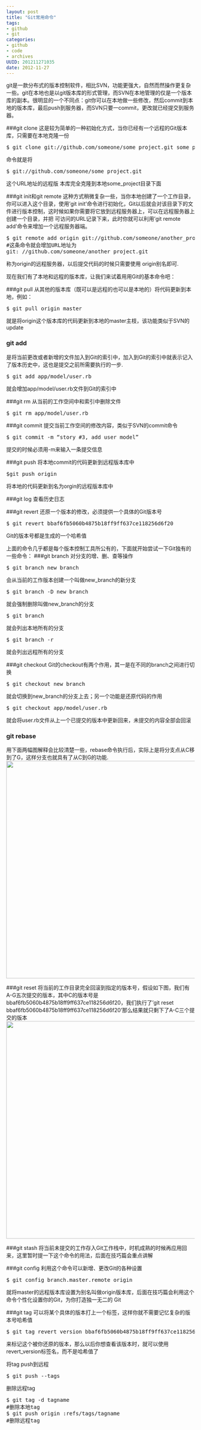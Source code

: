 ```yaml
---
layout: post
title: "Git常用命令"
tags: 
- github
- git
categories:
- github
- code
- archives
UUID: 201211271035
date: 2012-11-27
---
```


git是一款分布式的版本控制软件，相比SVN，功能更强大，自然而然操作更复杂一些。git在本地也是以git版本库的形式管理，而SVN在本地管理的仅是一个版本库的副本。很明显的一个不同点：git你可以在本地做一些修改，然后commit到本地的版本库，最后push到服务器，而SVN只要一commit，更改就已经提交到服务器。

###git clone
这是较为简单的一种初始化方式，当你已经有一个远程的Git版本库，只需要在本地克隆一份
<pre>
$ git clone git://github.com/someone/some_project.git some_project
</pre>
命令就是将
<pre>
$ git://github.com/someone/some_project.git
</pre>
这个URL地址的远程版 本库完全克隆到本地some_project目录下面


###git init和git remote
这种方式稍微复杂一些，当你本地创建了一个工作目录，你可以进入这个目录，使用’git init’命令进行初始化，Git以后就会对该目录下的文件进行版本控制，这时候如果你需要将它放到远程服务器上，可以在远程服务器上创建一个目录，并把 可访问的URL记录下来，此时你就可以利用’git remote add’命令来增加一个远程服务器端。
<pre>
$ git remote add origin git://github.com/someone/another_project.git
#这条命令就会增加URL地址为
git: //github.com/someone/another_project.git
</pre>
称为origin的远程服务器，以后提交代码的时候只需要使用 origin别名即可.

现在我们有了本地和远程的版本库，让我们来试着用用Git的基本命令吧：

###git pull
从其他的版本库（既可以是远程的也可以是本地的）将代码更新到本地，例如：
<pre>
$ git pull origin master
</pre>
就是将origin这个版本库的代码更新到本地的master主枝，该功能类似于SVN的update


### git add
是将当前更改或者新增的文件加入到Git的索引中，加入到Git的索引中就表示记入了版本历史中，这也是提交之前所需要执行的一步.
<pre>
$ git add app/model/user.rb
</pre>
就会增加app/model/user.rb文件到Git的索引中


###git rm
从当前的工作空间中和索引中删除文件
<pre >
$ git rm app/model/user.rb
</pre>

###git commit
提交当前工作空间的修改内容，类似于SVN的commit命令
<pre>
$ git commit -m “story #3, add user model”
</pre>
提交的时候必须用-m来输入一条提交信息

###git push
将本地commit的代码更新到远程版本库中
<pre id="bash">
$git push origin
</pre>
将本地的代码更新到名为orgin的远程版本库中

###git log
查看历史日志

###git revert
还原一个版本的修改，必须提供一个具体的Git版本号
<pre id="bash">
$ git revert bbaf6fb5060b4875b18ff9ff637ce118256d6f20
</pre>
Git的版本号都是生成的一个哈希值

上面的命令几乎都是每个版本控制工具所公有的，下面就开始尝试一下Git独有的一些命令：
###git branch
对分支的增、删、查等操作
<pre>
$ git branch new_branch
</pre>
会从当前的工作版本创建一个叫做new_branch的新分支

<pre>
$ git branch -D new_branch
</pre>
就会强制删除叫做new_branch的分支

<pre>
$ git branch
</pre>
就会列出本地所有的分支

<pre>
$ git branch -r 
</pre>
就会列出远程所有的分支

###git checkout
Git的checkout有两个作用，其一是在不同的branch之间进行切换
<pre>
$ git checkout new_branch
</pre>
就会切换到new_branch的分支上去；另一个功能是还原代码的作用
<pre>
$ git checkout app/model/user.rb
</pre>
就会将user.rb文件从上一个已提交的版本中更新回来，未提交的内容全部会回滚

### git rebase
用下面两幅图解释会比较清楚一些，rebase命令执行后，实际上是将分支点从C移到了G，这样分支也就具有了从C到G的功能.
<img src="{{site.static_url}}/assets/images/github/git.jpg" width="580px" alt="">

###git reset
将当前的工作目录完全回滚到指定的版本号，假设如下图，我们有A-G五次提交的版本，其中C的版本号是 bbaf6fb5060b4875b18ff9ff637ce118256d6f20，我们执行了’git reset bbaf6fb5060b4875b18ff9ff637ce118256d6f20’那么结果就只剩下了A-C三个提交的版本
<img src="{{site.static_url}}/assets/images/github/git-reset.jpg" width="580px" alt="">

###git stash
将当前未提交的工作存入Git工作栈中，时机成熟的时候再应用回来，这里暂时提一下这个命令的用法，后面在技巧篇会重点讲解

###git config
利用这个命令可以新增、更改Git的各种设置
<pre>
$ git config branch.master.remote origin
</pre>
就将master的远程版本库设置为别名叫做origin版本库，后面在技巧篇会利用这个命令个性化设置你的Git，为你打造独一无二的 Git

###git tag
可以将某个具体的版本打上一个标签，这样你就不需要记忆复杂的版本号哈希值
<pre>
$ git tag revert_version bbaf6fb5060b4875b18ff9ff637ce118256d6f20
</pre>
来标记这个被你还原的版本，那么以后你想查看该版本时，就可以使用 revert_version标签名，而不是哈希值了

将tag push到远程
<pre>
$ git push --tags
</pre>

删除远程tag
<pre>
$ git tag -d tagname
#删除本地tag
$ git push origin :refs/tags/tagname
#删除远程tag
</pre>
